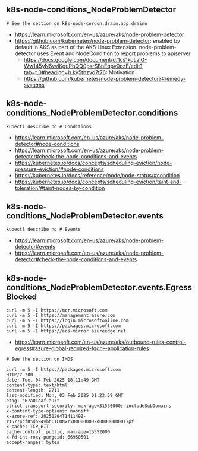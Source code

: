 ## k8s-node-conditions_NodeProblemDetector

```
# See the section on k8s-node-cordon.drain.app.draino
```

- https://learn.microsoft.com/en-us/azure/aks/node-problem-detector
- https://github.com/kubernetes/node-problem-detector: enabled by default in AKS as part of the AKS Linux Extension. node-problem-detector uses Event and NodeCondition to report problems to apiserver
  - https://docs.google.com/document/d/1cs1kqLziG-Ww145yN6vvlKguPbQQ0psrSBnEqpy0pzE/edit?tab=t.0#heading=h.ky5thzvo7t76: Motivation
  - https://github.com/kubernetes/node-problem-detector?#remedy-systems
    
## k8s-node-conditions_NodeProblemDetector.conditions

```
kubectl describe no # Conditions
```

- https://learn.microsoft.com/en-us/azure/aks/node-problem-detector#node-conditions
- https://learn.microsoft.com/en-us/azure/aks/node-problem-detector#check-the-node-conditions-and-events
- https://kubernetes.io/docs/concepts/scheduling-eviction/node-pressure-eviction/#node-conditions
- https://kubernetes.io/docs/reference/node/node-status/#condition
- https://kubernetes.io/docs/concepts/scheduling-eviction/taint-and-toleration/#taint-nodes-by-condition

## k8s-node-conditions_NodeProblemDetector.events

```
kubectl describe no # Events
```

- https://learn.microsoft.com/en-us/azure/aks/node-problem-detector#events
- https://learn.microsoft.com/en-us/azure/aks/node-problem-detector#check-the-node-conditions-and-events

## k8s-node-conditions_NodeProblemDetector.events.EgressBlocked

```
curl -m 5 -I https://mcr.microsoft.com
curl -m 5 -I https://management.azure.com
curl -m 5 -I https://login.microsoftonline.com
curl -m 5 -I https://packages.microsoft.com
curl -m 5 -I https://acs-mirror.azureedge.net
```

- https://learn.microsoft.com/en-us/azure/aks/outbound-rules-control-egress#azure-global-required-fqdn--application-rules

```
# See the section on IMDS

curl -m 5 -I https://packages.microsoft.com
HTTP/2 200
date: Tue, 04 Feb 2025 18:11:49 GMT
content-type: text/html
content-length: 2711
last-modified: Mon, 03 Feb 2025 01:23:59 GMT
etag: "67a01aaf-a97"
strict-transport-security: max-age=31536000; includeSubDomains
x-content-type-options: nosniff
x-azure-ref: 20250204T141149Z-r15774cf85dn94vbhC1LONxrx000000002d00000000017pf
x-cache: TCP_HIT
cache-control: public, max-age=15552000
x-fd-int-roxy-purgeid: 66950501
accept-ranges: bytes
```
